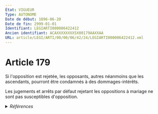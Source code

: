 ```yaml
---
État: VIGUEUR
Type: AUTONOME
Date de début: 1896-06-20
Date de fin: 2999-01-01
Identifiant: LEGIARTI000006422412
Ancien identifiant: ACAXXXXXXXX5X00179AAXXAA
URL: article/LEGI/ARTI/00/00/06/42/24/LEGIARTI000006422412.xml
---
```


<h1>Article 179</h1>

Si l'opposition est rejetée, les opposants, autres néanmoins que les ascendants,
pourront être condamnés à des dommages-intérêts.<br />

Les jugements et arrêts par défaut rejetant les oppositions à mariage ne sont
pas susceptibles d'opposition.


<details>
  <summary><em>Références</em></summary>

  <h2>Références faites par l'article</h2>
  
  <ul>
    <li>
      CODIFICATION source Loi 1803-03-14
    </li>
    <li>
      CREATION source Loi 1803-03-17 promulguée le 27 mars 1803
    </li>
  </ul>
</details>
